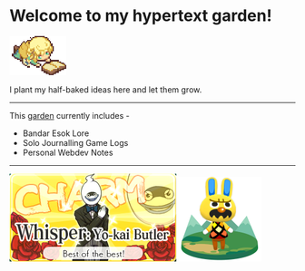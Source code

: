 # Welcome to my hypertext garden!

![Nora Reading](media/noraReading.gif)

I plant my half-baked ideas here and let them grow. 

---

This [garden](notes/webdevNotes/on-digital-gardens.md) currently includes - 

- Bandar Esok Lore
- Solo Journalling Game Logs
- Personal Webdev Notes

---

![Whisper dressed as a butler](media/whisper-butler.jpg)![Gaston](media/gastonpc.png)


